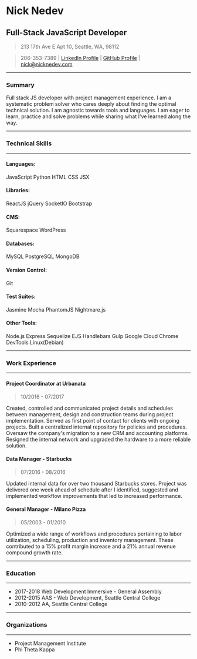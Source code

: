 # Nick Nedev 
## Full-Stack JavaScript Developer
> 213 17th Ave E Apt 10, Seattle, WA, 98112

> 206-353-7389 | 
> [LinkedIn Profile](https://www.linkedin.com/in/nedevn/) | 
> [GitHub Profile](https://github.com/nnedevn) | 
> <nick@nicknedev.com>



------
### Summary
Full stack JS developer with project management experience. I am a systematic problem solver who cares deeply about finding the optimal technical solution. I am agnostic towards tools and languages. I am eager to learn, practice and solve problems while sharing what I've learned along the way.

------
### Technical Skills
------
#### Languages: 
JavaScript
Python
HTML
CSS
JSX
#### Libraries:
ReactJS
jQuery
SocketIO
Bootstrap
#### CMS:
Squarespace
WordPress
#### Databases:
MySQL
PostgreSQL
MongoDB
#### Version Control:
Git
#### Test Suites:
Jasmine
Mocha
PhantomJS
Nightmare.js
#### Other Tools:
Node.js
Express
Sequelize
EJS
Handlebars
Gulp
Google Cloud
Chrome DevTools
Linux(Debian)

------
### Work Experience
------
#### Project Coordinator at Urbanata
>10/2016 - 07/2017

Created, controlled and communicated project details and schedules between management, design and construction teams during project implementation. Served as first point of contact for clients with ongoing projects. Built a centralized internal repository for policies and procedures. Oversaw the company's migration to a new CRM and accounting platforms. Resigned the internal network and upgraded the hardware to a more reliable solution.


#### Data Manager - Starbucks
> 07/2016 - 08/2016

Updated internal data for over two thousand Starbucks stores. 
Project was delivered one week ahead of schedule after I identified, suggested and implemented workflow improvements that led to increased performance.


#### General Manager - Milano Pizza
> 05/2003 - 01/2010

Optimized a wide range of workflows and procedures pertaining to labor utilization, scheduling, production and inventory management. These contributed to a 15% profit margin increase and a 21% annual revenue compound growth rate.

------
### Education
------
* 2017-2018 Web Development Immersive - General Assembly
* 2012-2015 AAS - Web Development, Seattle Central College
* 2010-2012 AA, Seattle Central College 

------
### Organizations
------
* Project Management Institute
* Phi Theta Kappa